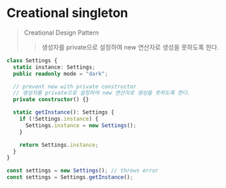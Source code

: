 # Creational singleton

> Creational Design Pattern
>
> > 생성자를 private으로 설정하여 new 연산자로 생성을 못하도록 한다.

```ts
class Settings {
  static instance: Settings;
  public readonly mode = "dark";

  // prevent new with private constructor
  // 생성자를 private으로 설정하여 new 연산자로 생성을 못하도록 한다.
  private constructor() {}

  static getInstance(): Settings {
    if (!Settings.instance) {
      Settings.instance = new Settings();
    }

    return Settings.instance;
  }
}

const settings = new Settings(); // throws error
const settings = Settings.getInstance();
```
